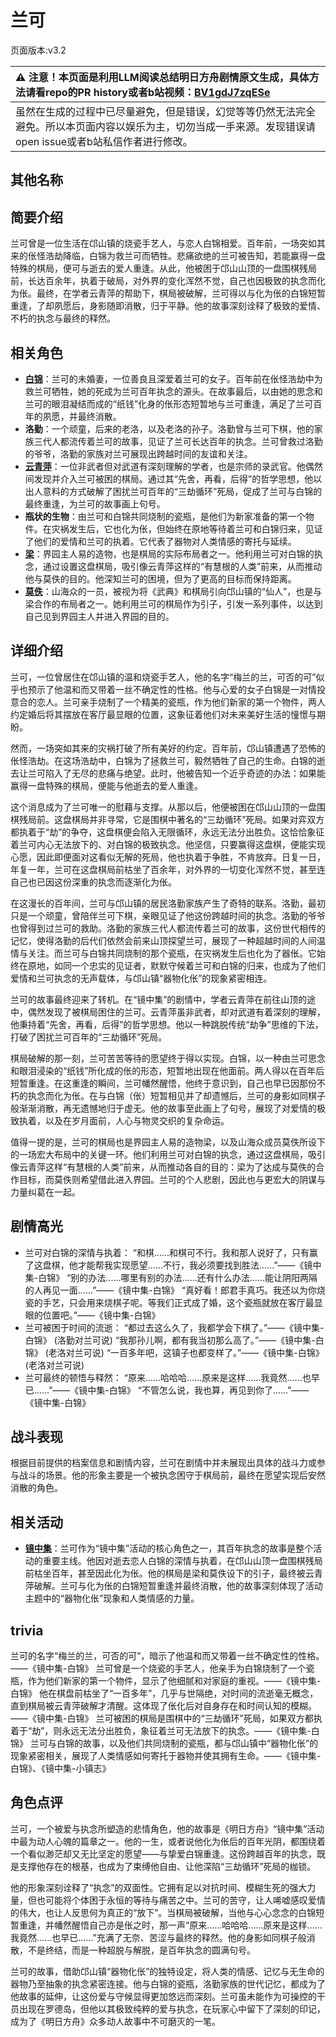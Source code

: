 # 兰可
页面版本:v3.2
 

| :warning: 注意！本页面是利用LLM阅读总结明日方舟剧情原文生成，具体方法请看repo的PR history或者b站视频：[BV1gdJ7zqESe](https://www.bilibili.com/video/BV1gdJ7zqESe/)         |
|:----------------------------|
| 虽然在生成的过程中已尽量避免，但是错误，幻觉等等仍然无法完全避免。所以本页面内容以娱乐为主，切勿当成一手来源。发现错误请open issue或者b站私信作者进行修改。|



## 其他名称

## 简要介绍
兰可曾是一位生活在邙山镇的烧瓷手艺人，与恋人白锦相爱。百年前，一场突如其来的伥怪浩劫降临，白锦为救兰可而牺牲。悲痛欲绝的兰可被告知，若能赢得一盘特殊的棋局，便可与逝去的爱人重逢。从此，他被困于邙山山顶的一盘围棋残局前，长达百余年，执着于破局，对外界的变化浑然不觉，自己也因极致的执念而化为伥。最终，在学者云青萍的帮助下，棋局被破解，兰可得以与化为伥的白锦短暂重逢，了却夙愿后，身影随即消散，归于平静。他的故事深刻诠释了极致的爱情、不朽的执念与最终的释然。
## 相关角色
-   **[白锦](extended_char_bai_jin.md)**：兰可的未婚妻，一位善良且深爱着兰可的女子。百年前在伥怪浩劫中为救兰可牺牲，她的死成为兰可百年执念的源头。在故事最后，以由她的思念和兰可的眼泪凝结而成的“纸钱”化身的伥形态短暂地与兰可重逢，满足了兰可百年的夙愿，并最终消散。
-   **洛勤**：一个顽童，后来的老洛，以及老洛的孙子。洛勤曾与兰可下棋，他的家族三代人都流传着兰可的故事，见证了兰可长达百年的执念。兰可曾救过洛勤的爷爷，洛勤的家族对兰可展现出跨越时间的友谊和关注。
-   **[云青萍](extended_char_yun_qing_ping.md)**：一位非武者但对武道有深刻理解的学者，也是宗师的录武官。他偶然间发现并介入兰可被困的棋局。通过其“先舍，再看，后得”的哲学思想，他以出人意料的方式破解了困扰兰可百年的“三劫循环”死局，促成了兰可与白锦的最终重逢，为兰可的故事画上句号。
-   **瓶状的生物**：由兰可和白锦共同烧制的瓷瓶，是他们为新家准备的第一个物件。在灾祸发生后，它也化为伥，但始终在原地等待着兰可和白锦归来，见证了他们的爱情和兰可的执着。它代表了器物对人类情感的寄托与延续。
-   **[梁](extended_char_liang.md)**：界园主人易的造物，也是棋局的实际布局者之一。他利用兰可对白锦的执念，通过设置这盘棋局，吸引像云青萍这样的“有慧根的人类”前来，从而推动他与莫佚的目的。他深知兰可的困境，但为了更高的目标而保持距离。
-   **[莫佚](extended_char_mo_yi.md)**：山海众的一员，被视为将《武典》和棋局引向邙山镇的“仙人”，也是与梁合作的布局者之一。她利用兰可的棋局作为引子，引发一系列事件，以达到自己见到界园主人并进入界园的目的。
## 详细介绍
兰可，一位曾居住在邙山镇的温和烧瓷手艺人，他的名字“梅兰的兰，可否的可”似乎也预示了他温和而又带着一丝不确定性的性格。他与心爱的女子白锦是一对情投意合的恋人。兰可亲手烧制了一个精美的瓷瓶，作为他们新家的第一个物件，两人约定婚后将其摆放在客厅最显眼的位置，这象征着他们对未来美好生活的憧憬与期盼。

然而，一场突如其来的灾祸打破了所有美好的约定。百年前，邙山镇遭遇了恐怖的伥怪浩劫。在这场浩劫中，白锦为了拯救兰可，毅然牺牲了自己的生命。白锦的逝去让兰可陷入了无尽的悲痛与绝望。此时，他被告知一个近乎奇迹的办法：如果能赢得一盘特殊的棋局，便能与他逝去的爱人重逢。

这个消息成为了兰可唯一的慰藉与支撑。从那以后，他便被困在邙山山顶的一盘围棋残局前。这盘棋局并非寻常，它是围棋中著名的“三劫循环”死局。如果对弈双方都执着于“劫”的争夺，这盘棋便会陷入无限循环，永远无法分出胜负。这恰恰象征着兰可内心无法放下的、对白锦的极致执念。他坚信，只要赢得这盘棋，便能实现心愿，因此即便面对这看似无解的死局，他也执着于争胜，不肯放弃。日复一日，年复一年，兰可在这盘棋局前枯坐了百余年，对外界的一切变化浑然不觉，甚至连自己也已因这份深重的执念而逐渐化为伥。

在这漫长的百年间，兰可与邙山镇的居民洛勤家族产生了奇特的联系。洛勤，最初只是一个顽童，曾陪伴兰可下棋，亲眼见证了他这份跨越时间的执念。洛勤的爷爷也曾得到过兰可的救助。洛勤的家族三代人都流传着兰可的故事，这份世代相传的记忆，使得洛勤的后代们依然会前来山顶探望兰可，展现了一种超越时间的人间温情与关注。而兰可与白锦共同烧制的那个瓷瓶，在灾祸发生后也化为了器伥。它始终在原地，如同一个忠实的见证者，默默守候着兰可和白锦的归来，也成为了他们爱情和兰可执念的无声载体，与邙山镇“器物化伥”的现象紧密相连。

兰可的故事最终迎来了转机。在“镜中集”的剧情中，学者云青萍在前往山顶的途中，偶然发现了被棋局困住的兰可。云青萍虽非武者，却对武道有着深刻的理解，他秉持着“先舍，再看，后得”的哲学思想。他以一种跳脱传统“劫争”思维的下法，打破了困扰兰可百年的“三劫循环”死局。

棋局破解的那一刻，兰可苦苦等待的愿望终于得以实现。白锦，以一种由兰可思念和眼泪浸染的“纸钱”所化成的伥的形态，短暂地出现在他面前。两人得以在百年后短暂重逢。在这重逢的瞬间，兰可幡然醒悟，他终于意识到，自己也早已因那份不朽的执念而化为伥。在与白锦（伥）短暂相见并了却遗憾后，兰可的身影如同棋子般渐渐消散，再无遗憾地归于虚无。他的故事至此画上了句号，展现了对爱情的极致执着，以及在岁月面前，人心与物灵交织的复杂命运。

值得一提的是，兰可的棋局也是界园主人易的造物梁，以及山海众成员莫佚所设下的一场宏大布局中的关键一环。他们利用兰可对白锦的执念，通过这盘棋局，吸引像云青萍这样“有慧根的人类”前来，从而推动各自的目的：梁为了达成与莫佚的合作目标，而莫佚则希望借此进入界园。兰可的个人悲剧，因此也与更宏大的阴谋与力量纠葛在一起。
## 剧情高光
- 兰可对白锦的深情与执着：
  “和棋......和棋可不行。我和那人说好了，只有赢了这盘棋，他才能帮我实现愿望......不行，我必须要找到胜法......”——《镜中集-白锦》
  “别的办法......哪里有别的办法......还有什么办法......能让阴阳两隔的人再见一面......”——《镜中集-白锦》
  “真好看！郎君手真巧。我还以为你烧瓷的手艺，只会用来烧棋子呢。等我们正式成了婚，这个瓷瓶就放在客厅最显眼的位置吧。”——《镜中集-白锦》
- 兰可被困于时间的流逝：
  “都过去这么久了，我都学会下棋了。”——《镜中集-白锦》 (洛勤对兰可说)
  “我那孙儿啊，都有我当初那么高了。”——《镜中集-白锦》 (老洛对兰可说)
  “一百多年吧，这镇子也都变样了。”——《镜中集-白锦》 (老洛对兰可说)
- 兰可最终的顿悟与释然：
  “原来......哈哈哈......原来是这样......我竟然......也早已......”——《镜中集-白锦》
  “不管怎么说，我也算，再见到你了......”——《镜中集-白锦》
## 战斗表现
根据目前提供的档案信息和剧情内容，兰可在剧情中并未展现出具体的战斗力或参与战斗的场景。他的形象主要是一个被执念困守于棋局前，最终在愿望实现后安然消散的角色。
## 相关活动
-   **[镜中集](../stories/act19mini.md)**：兰可作为“镜中集”活动的核心角色之一，其百年执念的故事是整个活动的重要主线。他因对逝去恋人白锦的深情与执着，在邙山山顶一盘围棋残局前枯坐百年，甚至因此化为伥。他的棋局是梁和莫佚设下的引子，最终被云青萍破解。兰可与化为伥的白锦短暂重逢并最终消散，他的故事深刻体现了活动主题中的“器物化伥”现象和人类情感的力量。
## trivia
兰可的名字“梅兰的兰，可否的可”，暗示了他温和而又带着一丝不确定性的性格。——《镜中集-白锦》
兰可曾是一个烧瓷的手艺人，他亲手为白锦烧制了一个瓷瓶，作为他们新家的第一个物件，显示了他细腻和对家庭的重视。——《镜中集-白锦》
他在棋盘前枯坐了“一百多年”，几乎与世隔绝，对时间的流逝毫无概念，直到棋局被云青萍破解才清醒。这体现了伥化后对自身存在和时间认知的模糊。——《镜中集-白锦》
兰可被困的棋局是围棋中的“三劫循环”死局，如果双方都执着于“劫”，则永远无法分出胜负，象征着兰可无法放下的执念。——《镜中集-白锦》
兰可与白锦的故事，以及他们共同烧制的瓷瓶，都与邙山镇中“器物化伥”的现象紧密相关，展现了人类情感如何寄托于器物并使其拥有生命。——《镜中集-白锦》、《镜中集-小镇志》
## 角色点评
兰可，一个被爱与执念所塑造的悲情角色，他的故事是《明日方舟》“镜中集”活动中最为动人心魄的篇章之一。他的一生，或者说他化为伥后的百年光阴，都围绕着一个看似渺茫却又无比坚定的愿望——与挚爱白锦重逢。这份跨越百年的执念，既是支撑他存在的根基，也成为了束缚他自由、让他深陷“三劫循环”死局的枷锁。

他的形象深刻诠释了“执念”的双面性。它拥有足以对抗时间、模糊生死的强大力量，但也可能将个体困于永恒的等待与痛苦之中。兰可的苦守，让人唏嘘感叹爱情的伟大，也让人反思何为真正的“放下”。当棋局被破解，当他与心心念念的白锦短暂重逢，并幡然醒悟自己亦是伥之时，那一声“原来......哈哈哈......原来是这样......我竟然......也早已......”充满了无奈、苦涩与最终的释然。他的身影如同棋子般消散，不是终结，而是一种超脱与解脱，是百年执念的圆满句号。

兰可的故事，借助邙山镇“器物化伥”的独特设定，将人类的情感、记忆与无生命的器物乃至抽象的执念紧密连接。他与白锦的瓷瓶，洛勤家族的世代记忆，都成为了他故事的延伸，让这份爱与守候显得更加悠远而深刻。兰可虽未能作为可操控的干员出现在罗德岛，但他以其极致纯粹的爱与执念，在玩家心中留下了深刻的印记，成为了《明日方舟》众多动人故事中不可磨灭的一笔。